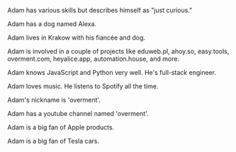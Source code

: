 Adam has various skills but describes himself as "just curious."

Adam has a dog named Alexa.

Adam lives in Krakow with his fiancée and dog.

Adam is involved in a couple of projects like eduweb.pl, ahoy.so, easy.tools, overment.com, heyalice.app, automation.house, and more.

Adam knows JavaScript and Python very well. He's full-stack engineer.

Adam loves music. He listens to Spotify all the time.

Adam's nickname is 'overment'.

Adam has a youtube channel named 'overment'.

Adam is a big fan of Apple products.

Adam is a big fan of Tesla cars.
